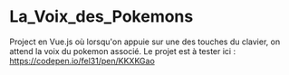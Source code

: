 # La_Voix_des_Pokemons
Project en Vue.js où lorsqu'on appuie sur une des touches du clavier, on attend la voix du pokemon associé. 
Le projet est à tester ici : 
       https://codepen.io/fel31/pen/KKXKGao
